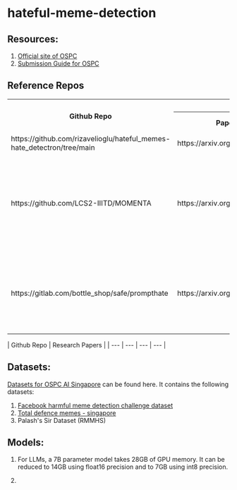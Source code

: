 # hateful-meme-detection

## Resources:

1. [Official site of OSPC](https://ospc.aisingapore.org/)
2. [Submission Guide for OSPC](https://github.com/AISG-Technology-Team/AISG-Online-Safety-Challenge-Submission-Guide)

## Reference Repos

<table>
    <tr>
        <th rowspan="2">Github Repo</th>
        <th colspan="3">Research Papers</th>
    </tr>
    <tr>
        <th>Paper URL</th>
        <th>Model Name</th>
        <th>Description</th>
    </tr>
    <tr>
        <td>https://github.com/rizavelioglu/hateful_memes-hate_detectron/tree/main</td>
        <td>https://arxiv.org/abs/2012.12975</td>
        <td>NA</td>
        <td>
        1. USed VisualBERT.
        </td>
    </tr>
    <tr>
        <td>https://github.com/LCS2-IIITD/MOMENTA</td>
        <td>https://arxiv.org/pdf/2109.05184</td>
        <td>MOMENTA</td>
        <td>
        1. Used CLIP. <br>
        2. Use of online google vision APIs for OCR, object detection, attribute detection
        </td>
    </tr>
    <tr>
        <td>https://gitlab.com/bottle_shop/safe/prompthate</td>
        <td>https://arxiv.org/pdf/2302.04156</td>
        <td>PromptHate</td>
        <td>  
        1. Extracts image text using <code>EasyOCR</code> <br>
        2. Generates image caption using 
        </td>
    </tr>
</table>

| <td rowspan="2">Github Repo</td> | <td colspan="3">Research Papers</td> |
| --- | --- | --- | --- |

## Datasets:
[Datasets for OSPC AI Singapore](https://drive.google.com/drive/folders/1n-60QbFi1XJzyJ7RXuJ7PKflDr6_qJKS?usp=sharing) can be found here. It contains the following datasets:

1. [Facebook harmful meme detection challenge dataset](https://ai.meta.com/blog/hateful-memes-challenge-and-data-set/)
2. [Total defence memes - singapore](https://arxiv.org/pdf/2305.17911.pdf)
3. Palash's Sir Dataset (RMMHS)

## Models:

1. For LLMs, a 7B parameter model takes 28GB of GPU memory. It can be reduced to 14GB using float16 precision and to 7GB using int8 precision.

2. 


